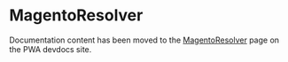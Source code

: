 # MagentoResolver

Documentation content has been moved to the [MagentoResolver][] page on the PWA devdocs site.

[MagentoResolver]: https://developer.adobe.com/commerce/pwa-studio/api/buildpack/webpack/magento-resolver/

